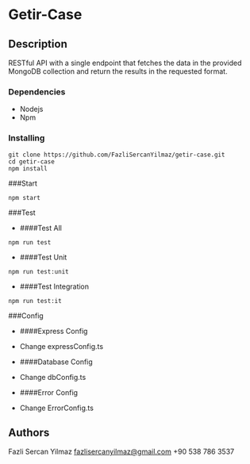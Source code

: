 # Getir-Case

## Description

RESTful API with a single endpoint that fetches the data in the
provided MongoDB collection and return the results in the requested format.

### Dependencies

-   Nodejs
-   Npm

### Installing

```
git clone https://github.com/FazliSercanYilmaz/getir-case.git
cd getir-case
npm install
```

###Start

```
npm start
```

###Test

-   ####Test All

```
npm run test
```

-   ####Test Unit

```
npm run test:unit
```

-   ####Test Integration

```
npm run test:it
```

###Config

-   ####Express Config

*   Change expressConfig.ts

-   ####Database Config

*   Change dbConfig.ts

-   ####Error Config

*   Change ErrorConfig.ts

## Authors

Fazli Sercan Yilmaz
fazlisercanyilmaz@gmail.com
+90 538 786 3537
